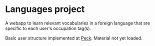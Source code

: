 # Languages project
A webapp to learn relevant vocabularies in a foreign language that are specific to each user's occupation tag(s).

Basic user structure implemented at [Peck](https://peck.herokuapp.com). Material not yet loaded.

